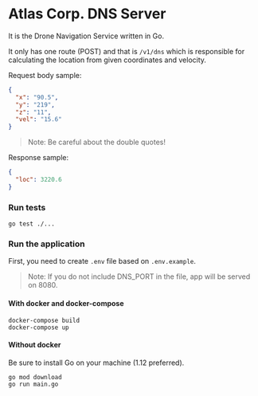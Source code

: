 # Atlas Corp. DNS Server

It is the Drone Navigation Service written in Go.

It only has one route (POST) and that is `/v1/dns` which is responsible for calculating the location from given coordinates and velocity.

Request body sample:

```json
{
  "x": "90.5",
  "y": "219",
  "z": "11",
  "vel": "15.6"
}
```

> Note: Be careful about the double quotes!

Response sample:

```json
{
  "loc": 3220.6
}
```

### Run tests

```shell script
go test ./...
```

### Run the application

First, you need to create `.env` file based on `.env.example`.

> Note: If you do not include DNS_PORT in the file, app will be served on 8080.

#### With docker and docker-compose

```shell script
docker-compose build
docker-compose up
``` 

#### Without docker

Be sure to install Go on your machine (1.12 preferred).

```shell script
go mod download
go run main.go
```